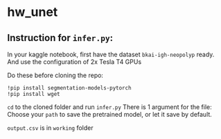 # hw_unet

## Instruction for `infer.py`:

In your kaggle notebook, first have the dataset `bkai-igh-neopolyp` ready.
And use the configuration of 2x Tesla T4 GPUs

Do these before cloning the repo:

```
!pip install segmentation-models-pytorch
!pip install wget
```

`cd` to the cloned folder and run `infer.py`
There is 1 argument for the file: Choose your `path` to save the pretrained model, or let it save by default.

`output.csv` is in `working` folder



